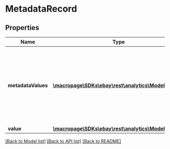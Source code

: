 # MetadataRecord

## Properties
Name | Type | Description | Notes
------------ | ------------- | ------------- | -------------
**metadataValues** | [**\macropage\SDKs\ebay\rest\analytics\Model\Value[]**](Value.md) | A list of data in a row returned in the traffic report. The data in each of the cells match the labels in headers of the report. | [optional] 
**value** | [**\macropage\SDKs\ebay\rest\analytics\Model\Value**](Value.md) |  | [optional] 

[[Back to Model list]](../README.md#documentation-for-models) [[Back to API list]](../README.md#documentation-for-api-endpoints) [[Back to README]](../README.md)


